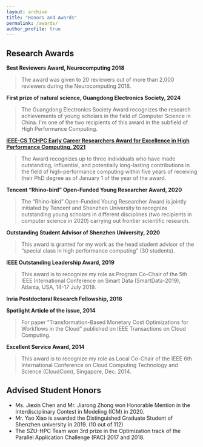 ```yaml
---
layout: archive
title: "Honors and Awards"
permalink: /awards/
author_profile: true
---
```


Research Awards
---
<!--
**<a href="https://www.cikm2021.org/programme/best-reviewers">Best Reviewers Award</a>, CIKM 2021**
-->

**Best Reviewers Award, Neurocomputing 2018**
> The award was given to 20 reviewers out of more than 2,000 reviewers during the Neurocomputing 2018.

**First prize of natural science, Guangdong Electronics Society, 2024**
> The Guangdong Electronics Society Award recognizes the research achievements of young scholars in the field of Computer Science in China. I'm one of the two recipients of this award in the subfield of High Performance Computing.

**<a href="https://tc.computer.org/tchpc/home-page/page-of-awards/">IEEE-CS TCHPC Early Career Researchers Award for Excellence in High Performance Computing, 2021</a>**
> The Award recognizes up to three individuals who have made outstanding, influential, and potentially long-lasting contributions in the field of high-performance computing within five years of receiving their PhD degree as of January 1 of the year of the award.

**Tencent “Rhino-bird” Open-Funded Young Researcher Award, 2020**
> The “Rhino-bird” Open-Funded Young Researcher Award is jointly initiated by Tencent and Shenzhen University to recognize outstanding young scholars in different disciplines (two recipients in computer science in 2020) carrying out frontier scientific research.

**Outstanding Student Advisor of Shenzhen University, 2020**
> This award is granted for my work as the head student advisor of the “special class in high performance computing” (30 students).

**IEEE Outstanding Leadership Award, 2019**
> This award is to recognize my role as Program Co-Chair of the 5th IEEE International Conference on Smart Data (SmartData-2019), Atlanta, USA, 14-17 July 2019.

**Inria Postdoctoral Research Fellowship, 2016**

**Spotlight Article of the issue, 2014**
> For paper ”Transformation-Based Monetary Cost Optimizations for Workflows in the Cloud” published on IEEE Transactions on Cloud Computing.

**Excellent Service Award, 2014**
> This award is to recognize my role as Local Co-Chair of the IEEE 6th International Conference on Cloud Computing Technology and Science (CloudCom), Singapore, Dec. 2014.


Advised Student Honors
---
* Ms. Jiexin Chen and Mr. Jiarong Zhong won Honorable Mention in the Interdisciplinary Contest in Modeling (ICM) in 2020.
* Mr. Yao Xiao is awarded the Distinguished Graduate Student of Shenzhen university in 2019. (10 out of 112)
* The SZU-HPC Team won 3rd prize in the Optimization track of the Parallel Application Challenge (PAC) 2017 and 2018.
